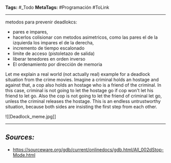 **Tags:** #_Todo
**MetaTags:** #Programación #ToLink
- - -
metodos para prevenir deadlokcs:

- pares e impares,
- hacerlos colisionar con metodos asimetricos, como las pares el de la izquierda los impares el de la derecha,
- incremento de tiempo escalonado
- limite de acceso (pistoletazo de salida)
- liberar tenedores en orden inverso
- El ordenamiento por dirección de memoria 

Let me explain a real world (not actually real) example for a deadlock situation from the crime movies. Imagine a criminal holds an hostage and against that, a cop also holds an hostage who is a friend of the criminal. In this case, criminal is not going to let the hostage go if cop won't let his friend to let go. Also the cop is not going to let the friend of criminal let go, unless the criminal releases the hostage. This is an endless untrustworthy situation, because both sides are insisting the first step from each other.

![[Deadlock_meme.jpg]]

- - - 
## ***Sources:***
- https://sourceware.org/gdb/current/onlinedocs/gdb.html/All_002dStop-Mode.html